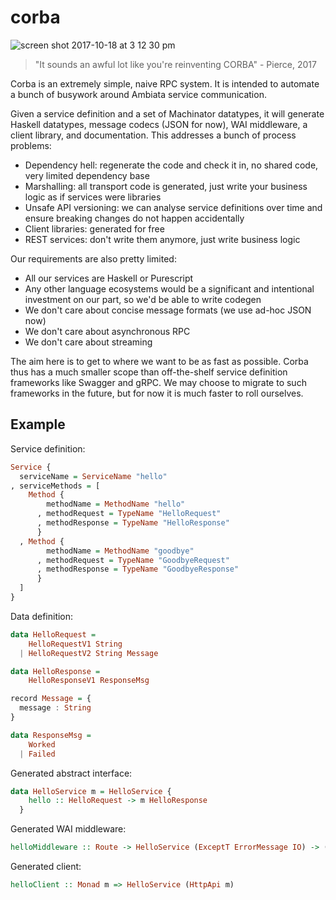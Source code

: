 # corba

![screen shot 2017-10-18 at 3 12 30 pm](https://user-images.githubusercontent.com/355756/31700782-5d2a75da-b417-11e7-8ed7-6dd412605367.png)

> "It sounds an awful lot like you're reinventing CORBA" - Pierce, 2017

Corba is an extremely simple, naive RPC system. It is intended to
automate a bunch of busywork around Ambiata service communication.

Given a service definition and a set of Machinator datatypes, it will
generate Haskell datatypes, message codecs (JSON for now), WAI
middleware, a client library, and documentation. This addresses a
bunch of process problems:

- Dependency hell: regenerate the code and check it in, no shared
  code, very limited dependency base
- Marshalling: all transport code is generated, just write your
  business logic as if services were libraries
- Unsafe API versioning: we can analyse service definitions over time
  and ensure breaking changes do not happen accidentally
- Client libraries: generated for free
- REST services: don't write them anymore, just write business logic

Our requirements are also pretty limited:
- All our services are Haskell or Purescript
- Any other language ecosystems would be a significant and intentional
  investment on our part, so we'd be able to write codegen
- We don't care about concise message formats (we use ad-hoc JSON now)
- We don't care about asynchronous RPC
- We don't care about streaming

The aim here is to get to where we want to be as fast as
possible. Corba thus has a much smaller scope than off-the-shelf
service definition frameworks like Swagger and gRPC. We may choose to
migrate to such frameworks in the future, but for now it is much
faster to roll ourselves.

## Example

Service definition:

```haskell
Service {
  serviceName = ServiceName "hello"
, serviceMethods = [
    Method {
        methodName = MethodName "hello"
      , methodRequest = TypeName "HelloRequest"
      , methodResponse = TypeName "HelloResponse"
      }
  , Method {
        methodName = MethodName "goodbye"
      , methodRequest = TypeName "GoodbyeRequest"
      , methodResponse = TypeName "GoodbyeResponse"
      }
  ]
}
```

Data definition:

```haskell
data HelloRequest =
    HelloRequestV1 String
  | HelloRequestV2 String Message

data HelloResponse =
    HelloResponseV1 ResponseMsg

record Message = {
  message : String
}

data ResponseMsg =
    Worked
  | Failed
```

Generated abstract interface:

```haskell
data HelloService m = HelloService {
    hello :: HelloRequest -> m HelloResponse
  }
```

Generated WAI middleware:

```haskell
helloMiddleware :: Route -> HelloService (ExceptT ErrorMessage IO) -> (Wai.Application -> Wai.Application)
```

Generated client:

```haskell
helloClient :: Monad m => HelloService (HttpApi m)
```
